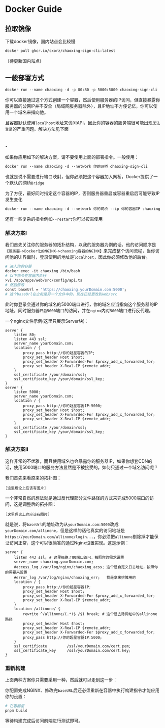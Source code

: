 # Docker Guide

## 拉取镜像

下载docker镜像，国内站点会比较慢

```dockerfile
docker pull ghcr.io/cxorz/chaoxing-sign-cli:latest
```

（待更新国内站点）

## 一般部署方式

```dockerfile
docker run --name chaoxing -d -p 80:80 -p 5000:5000 chaoxing-sign-cli
```

你可以直接通过这个方式创建一个容器，然后使用服务器的IP访问，但直接暴露你服务器的公网IP并不安全（局域网服务器除外），且IP地址不方便记忆，你可以使用一个域名来指向他。

且容器默认使用`localhost`地址来访问API，因此你的容器的服务端很可能出现`无法登录`的严重问题。解决方法见下面

## .

如果你应用如下的解决方案，请不要使用上面的部署指令。一般使用：

```dockerfile
docker run --name chaoxing -d --network 你的网桥 chaoxing-sign-cli
```

也就是说不需要进行端口映射，但你必须把这个容器加入网桥，Docker提供了一个默认的网桥`Bridge`

为了方便，最好同时指定这个容器的IP，否则服务器重启或容器重启后可能导致IP发生变化

```dockerfile
docker run --name chaoxing -d --network 你的网桥 --ip 你的容器IP chaoxing-sign-cli
```

还有一些复杂的指令例如`--restart`你可以按需使用

### 解决方案I

我们首先关注你的服务器的拓扑结构，以我的服务器为例的话。他的访问顺序是`【服务器->Docker化的NGINX->chaoxing容器的NGINX】`来完成整个访问流程，当你访问他的UI界面时，登录使用的地址是`localhost`，因此你必须修改他的后台。

```dockerfile
# 进入你的容器
docker exec -it chaoxing /bin/bash
# 以下指令在容器内执行
>vi /app/apps/web/src/config/api.ts
# 然后修改
const baseUrl = 'https://chaoxing.yourDomain.com:5000';
# 这个baseUrl在之前是另一个文件中的，现在已经更改到web/src
```

此时你登录会通过你的域名的5000端口进行，你的域名应当指向这个服务器的IP地址，同时服务器`开启5000`端口的访问，并在`nginx`内对`5000`端口进行反代理。

一个nginx文件示例(这里只展示Server块)：

```nginx
server {
	listen 80;
	listen 443 ssl;
	server_name yourDomain.com;
	location / {
		proxy_pass http://你的超星容器的IP;
		proxy_set_header Host $host;
        proxy_set_header X-Forwarded-For $proxy_add_x_forwarded_for;
        proxy_set_header X-Real-IP $remote_addr;
	}
	ssl_certificate	/your/domain/ssl;
	ssl_certificate_key	/your/domain/ssl_key;
}
server {
	listen 5000;
	server_name yourDomain.com;
	location / {
		proxy_pass http://你的超星容器IP:5000;
		proxy_set_header Host $host;
        proxy_set_header X-Forwarded-For $proxy_add_x_forwarded_for;
        proxy_set_header X-Real-IP $remote_addr;
	}
	ssl_certificate	/your/domain/ssl;
	ssl_certificate_key	/your/domain/ssl_key;
}
```

### 解决方案II

这样非常的不优雅，而且使用域名也会暴露你的服务器IP，如果你想套CDN的话，使用5000端口的服务方法显然是不被接受的。如何只通过一个域名访问呢？

我们首先来看原来的拓扑图：

`[这里理论上应该有图片]`

一个非常自然的想法就是通过反代理部分文件路径的方式来完成5000端口的访问，这是调整后的拓扑图：

`[这里理论上也应该有图片]`

就是说，将`baseUrl`的地址改为从`yourDomain.com:5000`改成`yourDomain.com/allinone`，但是这样的话他真实的访问地址是`https://yourDomain.com/allinone/login...`，你必须把`allinone`剔除掉才能保证访问正常，这个可以很简答的通过Nginx设置实现。这是示例：

```nginx
server {
    listen 443 ssl; # 这里拒绝了80端口访问，按照你的需求设置
    server_name chaoxing.yourDomain.com;
    #access_log /var/log/nginx/chaoxing_acss; 这个是自定义日志地址，按照你的需要来设置
    #error_log /var/log/nginx/chaoxing_err;   我是拿来排障用的
    location / {
        proxy_pass http://你的超星容器IP;
        proxy_set_header Host $host;
        proxy_set_header X-Forwarded-For $proxy_add_x_forwarded_for;
        proxy_set_header X-Real-IP $remote_addr;
    }
    location /allinone/ {
        rewrite ^/allinone/(.*)$ /$1 break; # 这个是去除网址中的allinone路径
        proxy_set_header Host $host;
        proxy_set_header X-Real-IP $remote_addr;
        proxy_set_header X-Forwarded-For $proxy_add_x_forwarded_for;
        proxy_pass http://你的超星容器IP:5000;
    }
    ssl_certificate         /ssl/yourDomain.com/cert.pem;
    ssl_certificate_key     /ssl/yourDomain.com/cert.key;
}

```

### 重新构建

上面两种方案你只需要采用一种，然后就可以走到这一步：

你配置完成NGINX、修改完`baseURL`后还必须重新在容器中执行构建指令才能应用你的设置：

```dockerfile
# 在容器里
pnpm build
```

等待构建完成后访问前端进行测试即可。

